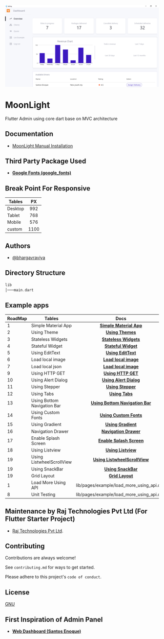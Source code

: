 ![Logo](../screenshot.png)


# MoonLight

Flutter Admin using core dart  base on MVC architecture

## Documentation

- [MoonLight Manual Installation](#moonlight-manual-installation)


## Third Party Package Used
- **[Google Fonts (google_fonts)](https://pub.dev/packages/google_fonts)**

## Break Point For Responsive

| Tables  |  PX   |
| ------- | :---: |
| Desktop |  992  |
| Tablet  |  768  |
| Mobile  |  576  |
| custom  | 1100  |

## Authors

- [@bhargavraviya](https://www.github.com/bhargavraviya)


## Directory Structure

```dart
lib
│───main.dart
```


## Example apps


| RoadMap | Tables                      |                                                         Docs                                                          |
| ------- | --------------------------- | :-------------------------------------------------------------------------------------------------------------------: |
| 1       | Simple Material App         |        **[Simple Material App](https://medium.com/rajtechnologies/flutter-simple-material-app-cd266b964725)**         |
| 2       | Using Theme                 |                **[Using Themes](https://medium.com/rajtechnologies/flutter-using-theme-a68509abb3c2)**                | Yes |
| 3       | Stateless Widgets           |          **[Stateless Widgets](https://medium.com/rajtechnologies/flutter-stateless-widgets-d5760ecdff15)**           |
| 4       | Stateful Widget             |            **[Stateful Widget](https://medium.com/rajtechnologies/flutter-stateful-widget-110750287726)**             |
| 5       | Using EditText              |             **[Using EditText](https://medium.com/rajtechnologies/flutter-using-edittext-7f3681aab3a2)**              |
| 6       | Load local image            |           **[Load local image](https://medium.com/rajtechnologies/flutter-load-local-image-cc238266872b)**            |
| 7       | Load local json             |            **[Load local image](https://medium.com/rajtechnologies/flutter-load-local-json-829c77284233)**            |
| 9       | Using HTTP GET              |             **[Using HTTP GET](https://medium.com/rajtechnologies/flutter-using-http-get-6a70fe4534fc)**              |
| 10      | Using Alert Dialog          |         **[Using Alert Dialog](https://medium.com/rajtechnologies/flutter-using-alert-dialog-f8183c40056d)**          |
| 11      | Using Stepper               |              **[Using Stepper](https://medium.com/rajtechnologies/flutter-using-stepper-f745c3dc3907)**               |
| 12      | Using Tabs                  |                 **[Using Tabs](https://medium.com/rajtechnologies/flutter-using-tabs-cab50f04bbff)**                  |
| 13      | Using Bottom Navigation Bar | **[Using Bottom Navigation Bar](https://medium.com/rajtechnologies/flutter-using-bottom-navigation-bar-2808a9bd523)** |
| 14      | Using Custom Fonts          |         **[Using Custom Fonts](https://medium.com/rajtechnologies/flutter-using-custom-fonts-9f638fabdccb)**          |
| 15      | Using Gradient              |             **[Using Gradient](https://medium.com/rajtechnologies/flutter-using-gradient-e9a16d9de778)**              |
| 16      | Navigation Drawer           |          **[Navigation Drawer](https://medium.com/rajtechnologies/flutter-navigation-drawer-216f30063198)**           |
| 17      | Enable Splash Screen        |       **[Enable Splash Screen](https://medium.com/rajtechnologies/flutter-enable-splash-screen-ceefac3a7d56)**        |
| 18      | Using Listview              |              **[Using Listview](https://medium.com/rajtechnologies/flutter-using-listview-4cc866dd352)**              |
| 19      | Using ListwheelScrollView   |  **[Using ListwheelScrollView](https://medium.com/rajtechnologies/flutter-using-listwheelscrollview-24843b1ecf09)**   |
| 19      | Using SnackBar              |             **[Using SnackBar](https://medium.com/rajtechnologies/flutter-using-snackbar-fc2cd752f02d)**              |
| 19      | Grid Layout                 |                **[Grid Layout](https://medium.com/rajtechnologies/flutter-grid-layout-f95f67fe88a7)**                 |
| 1       | Load More Using API         |                                      lib/pages/example/load_more_using_api.dart                                       |
| 8                           |                                                     Unit Testing                                                      | lib/pages/example/load_more_using_api.dart | https://github.com/nisrulz/flutter-examples/blob/develop/unit_testing/test/unit/formValidator_test.dart


## Maintenance by Raj Technologies Pvt Ltd (For Flutter Starter Project)

- [Raj Technologies Pvt Ltd](http://www.rajtechnologies.com/contact-web-design-development-marketing-Ahmedabad-India-Gujarat.php+).

## Contributing

Contributions are always welcome!

See `contributing.md` for ways to get started.

Please adhere to this project's `code of conduct`.


## License

[GNU](https://github.com/RajTechnologiesPvtLtd/flutter-moonlight/blob/master/LICENSE)

## First Inspiration of Admin Panel

- **[Web Dashboard (Santos Enoque)](https://github.com/Santos-Enoque/flutter-web-dashboard-template)**